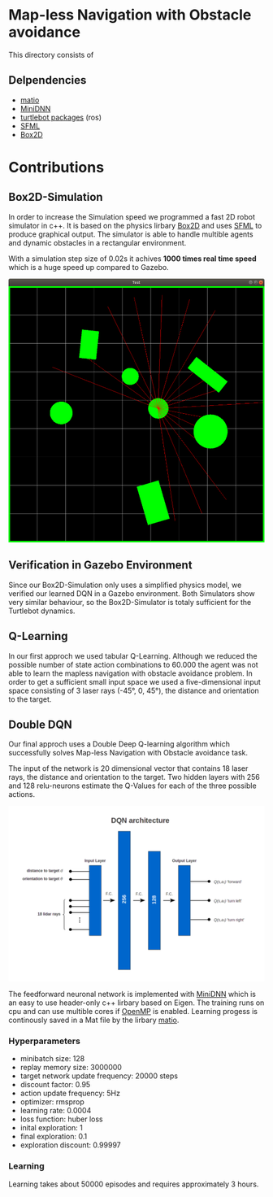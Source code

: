 # Map-less Navigation with Obstacle avoidance

This directory consists of

## Delpendencies

* [matio](https://github.com/tbeu/matio)
* [MiniDNN](https://github.com/yixuan/MiniDNN)
* [turtlebot packages](http://wiki.ros.org/turtlebot) (ros)
* [SFML](https://www.sfml-dev.org/)
* [Box2D](http://box2d.org/)


# Contributions

## Box2D-Simulation
In order to increase the Simulation speed we programmed a fast 2D robot
simulator in c++. It is based on the physics lirbary [Box2D](http://box2d.org/)
and uses [SFML](https://www.sfml-dev.org/) to produce graphical output.
The simulator is able to handle multible agents and dynamic obstacles in a
rectangular environment.

With a simulation step size of 0.02s it achives **1000 times real time speed** which
is a huge speed up compared to Gazebo.

![](box2d_simulator.png "box2d-simulation")

## Verification in Gazebo Environment
Since our Box2D-Simulation only uses a simplified physics model, we verified
our learned DQN in a Gazebo environment. Both Simulators show very similar
behaviour, so the Box2D-Simulator is totaly sufficient for the Turtlebot dynamics.

## Q-Learning
In our first approch we used tabular Q-Learning. Although we reduced the possible number of state action combinations to 60.000 the agent was not able to learn the mapless navigation with obstacle avoidance problem. In order to get a sufficient small input space we used a five-dimensional input space consisting of 3 laser rays
(-45°, 0, 45°), the distance and orientation to the target.

## Double DQN
Our final approch uses a Double Deep Q-learning algorithm which successfully
solves Map-less Navigation with Obstacle avoidance task.

The input of the network is 20 dimensional vector that contains 18 laser rays,
the distance and orientation to the target. Two hidden layers with 256 and 128
relu-neurons estimate the Q-Values for each of the three possible actions.

![](dqn_architecture.png "DQN architecture")

The feedforward neuronal network is implemented with [MiniDNN](https://github.com/yixuan/MiniDNN) which is an easy to use header-only
c++ lirbary based on Eigen. The training runs on cpu and can use multible cores
if [OpenMP](https://www.openmp.org/) is enabled. Learning progess is continously
saved in a Mat file by the lirbary [matio](https://github.com/tbeu/matio).

### Hyperparameters
* minibatch size: 128
* replay memory size: 3000000
* target network update frequency: 20000 steps
* discount factor: 0.95
* action update frequency: 5Hz
* optimizer: rmsprop
* learning rate: 0.0004
* loss function: huber loss
* inital exploration: 1
* final exploration: 0.1
* exploration discount: 0.99997

### Learning

Learning takes about 50000 episodes and requires approximately 3 hours.
